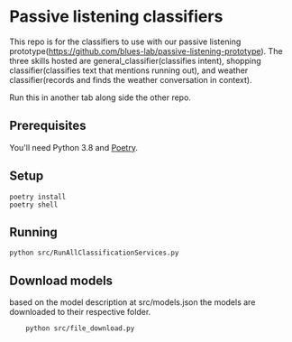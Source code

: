 Passive listening classifiers
==============================

This repo is for the classifiers to use with our passive listening prototype(https://github.com/blues-lab/passive-listening-prototype).
The three skills hosted are general_classifier(classifies intent), shopping classifier(classifies text that mentions running out), and weather classifier(records and finds the weather conversation in context).

Run this in another tab along side the other repo.



## Prerequisites

You'll need Python 3.8 and [Poetry](https://python-poetry.org/).

## Setup

```shell
poetry install
poetry shell
```

## Running

    python src/RunAllClassificationServices.py

## Download models
based on the model description at src/models.json the models are downloaded to their respective folder.
```
    python src/file_download.py
```
